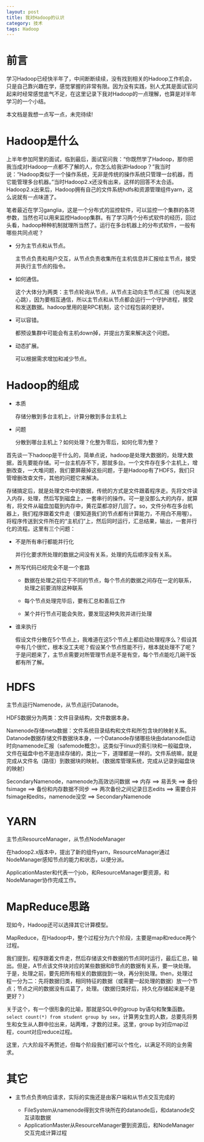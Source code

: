 ```yaml
---
layout: post
title: 我对Hadoop的认识
category: 技术
tags: Hadoop
---
```


# 前言 #
学习Hadoop已经快半年了，中间断断续续，没有找到相关的Hadoop工作机会，只是自己靠兴趣在学，感觉掌握的非常有限。因为没有实践，别人尤其是面试官问起来时经常感觉底气不足，在这里记录下我对Hadoop的一点理解，也算是对半年学习的一个小结。

本文档是我想一点写一点，未完待续!

# Hadoop是什么 #
上半年参加阿里的面试，临到最后，面试官问我：“你既然学了Hadoop，那你把我当成对Hadoop一点都不了解的人，你怎么给我讲Hadoop？”我当时说：“Hadoop类似于一个操作系统，无非是传统的操作系统只管理一台机器，而它能管理多台机器。”当时Hadoop2.x还没有出来，这样的回答不太合适。Hadoop2.x出来后，Hadoop拥有自己的文件系统hdfs和资源管理组件yarn，这么说就有一点味道了。

笔者最近在学习ganglia，这是一个分布式的监控软件，可以监控一个集群的各项参数，当然也可以用来监控Hadoop集群。有了学习两个分布式软件的经历，回过头看，hadoop种种机制就理所当然了。运行在多台机器上的分布式软件，一般有哪些共同点呢？

- 分为主节点和从节点。

	主节点负责和用户交互，从节点负责收集所在主机信息并汇报给主节点，接受并执行主节点的指令。
- 如何通信。
  
    这个大体分为两类：主节点轮询从节点，从节点主动向主节点汇报（也叫发送心跳），因为要相互通信，所以主节点和从节点都会运行一个守护进程，接受和发送数据。hadoop里用的是RPC机制，这个过程包装的更好。
- 可以容错。
  
    都预设集群中可能会有主机down掉，并提出方案来解决这个问题。
- 动态扩展。
  
    可以根据需求增加和减少节点。

# Hadoop的组成 #

- 本质
	
	存储分散到多台主机上，计算分散到多台主机上
- 问题
	
	分散到哪台主机上？如何处理？化整为零后，如何化零为整？

首先谈一下hadoop是干什么的，简单点说，hadoop是处理大数据的，处理大数据，首先要能存储。可一台主机存不下，那就多台。一个文件存在多个主机上，增删改查，一大堆问题，我们要屏蔽掉这些问题，于是Hadoop有了HDFS，我们只管增删改查文件，其他的问题它来解决。

存储搞定后，就是处理文件中的数据，传统的方式是文件跟着程序走。先将文件读入内存，处理，然后写到磁盘上，一套串行的操作。可一是没那么大的内存，就算有，将文件从磁盘加载到内存中，黄花菜都凉好几回了。so，文件分布在多台机器上，我们程序跟着文件走（要知道我们的节点都有计算能力，不用白不用喔）。将程序传送到文件所在的“主机们”上，然后同时运行，汇总结果，输出，一套并行化的流程。这里有三个问题：

- 不是所有串行都能并行化

	并行化要求所处理的数据之间没有关系，处理的先后顺序没有关系。
- 所写代码已经完全不是一个套路
	
	- 数据在处理之前位于不同的节点，每个节点的数据之间存在一定的联系，处理之前要消除这种联系

	- 每个节点处理完毕后，要有汇总和善后工作

	- 某个并行节点可能会失败，要发现这种失败并进行处理

- 谁来执行
	
	假设文件分散在5个节点上，我难道在这5个节点上都启动处理程序么？假设其中有几个很忙，根本没工夫呢？假设某个节点性能不行，根本就处理不了呢？于是问题来了，主节点需要对所管理节点是不是有空，每个节点能吃几碗干饭都有所了解。
    



# HDFS #

主节点运行Namenode，从节点运行Datanode。

HDFS数据分为两类：文件目录结构，文件数据本身。

Namenode存储meta数据：文件系统目录结构和文件和所包含块的映射关系。Datanode数据存储文件数据块本身，一个Datanode存储哪些块由datanode启动时向namenode汇报（safemode概念）。这类似于linux的索引块和一般磁盘块，文件在磁盘中也不是连续存储的，类比一下，道理都是一样的。文件系统嘛，就是完成从文件名（路径）到数据块的映射。（数据库管理系统，完成从记录到磁盘块的映射）

SecondaryNamenode，namenode为高效访问数据 ==> 内存 ==> 易丢失 ==> 备份fsimage ==> 备份和内存数据不同步 ==> 两次备份之间记录日志edits ==> 需要合并fsimage和edits，namenode没空 ==> SecondaryNamenode


# YARN #
主节点ResourceManager，从节点NodeManager

在hadoop2.x版本中，提出了新的组件yarn，ResourceManager通过NodeManager感知节点的能力和状态，以便分派。

ApplicationMaster和代表一个job，和ResourceManager要资源，和NodeManager协作完成工作。

# MapReduce思路 #

现如今，Hadoop还可以选择其它计算模型。

MapReduce，在Hadoop中，整个过程分为六个阶段，主要是map和reduce两个过程。

我们提到，程序跟着文件走，然后存储该文件数据的节点同时运行，最后汇总，输出。但是，A节点该文件块对应的某些数据和B节点的数据有关系，要一块处理。于是，处理之前，要先把所有相关的数据拢到一块，再分别处理。then，处理过程一分为二：先将数据归类，相同特征的数据（或需要一起处理的数据）放一个节点；节点之间的数据没有瓜葛了，处理。（数据归类好后，持久化存储起来是不是更好？）

关于这个，有一个很形象的比喻，那就是SQL中的group by语句和聚集函数。`select count(*) from student group by sex`，计算男女生的人数，总要先将男生和女生从人群中拉出来，站两堆，才数的过来。这里，group by对应map过程，count对应reduce过程。

这里，六大阶段不再赘述，但每个阶段我们都可以个性化，以满足不同的业务需求。

# 其它 #

- 主节点负责响应请求，实际的实施还是由客户端和从节点交互完成的

	- FileSystem从namenode得到文件块所在的datanode后，和datanode交互读取数据
	- ApplicationMaster从ResourceManager要到资源后，和NodeManager交互完成计算过程